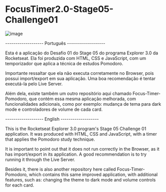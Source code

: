 # FocusTimer2.0-Stage05-Challenge01

![image](https://user-images.githubusercontent.com/107502907/181065798-d503d1aa-b017-4b1c-8551-e31549fcc732.png)

------------------- Português -------------------

Esta é a aplicação do Desafio 01 do Stage 05 do programa Explorer 3.0 da Rocketseat.
Ela foi produzida com HTML, CSS e JavaScript, com um temporizador que aplica a técnica de estudos Pomodoro.

Importante ressaltar que ela não executa corretamente no Browser, pois possui import/export em sua aplicação.
Uma boa recomendação é tentar executá-la pelo Live Server.

Além dela, existe também um outro repositório aqui chamado Focus-Timer-Pomodoro, que contém essa mesma aplicação melhorada,
com funcionalidades adicionais, como por exemplo: mudança de tema para dark mode e controladores de volume de cada card.


------------------- English -------------------


This is the Rocketseat Explorer 3.0 program's Stage 05 Challenge 01 application.
It was produced with HTML, CSS and JavaScript, with a timer that applies the Pomodoro study technique.

It is important to point out that it does not run correctly in the Browser, as it has import/export in its application.
A good recommendation is to try running it through the Live Server.

Besides it, there is also another repository here called Focus-Timer-Pomodoro, which contains this same improved application,
with additional features, such as: changing the theme to dark mode and volume controls for each card.
